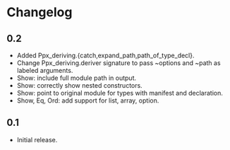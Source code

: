 Changelog
=========

0.2
---

  * Added Ppx_deriving.{catch,expand_path,path_of_type_decl}.
  * Change Ppx_deriving.deriver signature to pass ~options and ~path as labeled arguments.
  * Show: include full module path in output.
  * Show: correctly show nested constructors.
  * Show: point to original module for types with manifest and declaration.
  * Show, Eq, Ord: add support for list, array, option.

0.1
---

  * Initial release.
